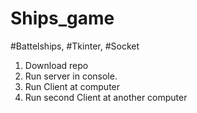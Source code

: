 # Ships_game

#Battelships, #Tkinter, #Socket

1. Download repo
2. Run server in console.
3. Run Client at  computer
4. Run second Client at another computer
